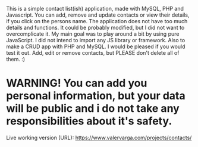 This is a simple contact list(ish) application, made with MySQL, PHP and Javascript.
You can add, remove and update contacts or view their details, if you click on the persons name. The application does not have too much details and functions. It could be probably modified, but I did not want to overcomplicate it. My main goal was to play around a bit by using pure JavaScript. I did not intend to import any JS library or framework. Also to make a CRUD app with PHP and MySQL.
I would be pleased if you would test it out. Add, edit or remove contacts, but PLEASE don't delete all of them. :)

# WARNING! You can add you personal information, but your data will be public and i do not take any responsibilities about it's safety.


Live working version (URL): https://www.valervarga.com/projects/contacts/
